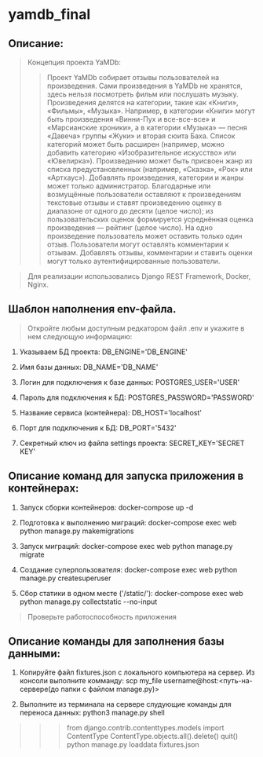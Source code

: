 # yamdb_final

## Описание:
> Концепция проекта YaMDb:
>> Проект YaMDb собирает отзывы пользователей на произведения. Сами произведения в YaMDb не хранятся, здесь нельзя посмотреть фильм или послушать музыку.
Произведения делятся на категории, такие как «Книги», «Фильмы», «Музыка». Например, в категории «Книги» могут быть произведения «Винни-Пух и все-все-все» и «Марсианские хроники», а в категории «Музыка» — песня «Давеча» группы «Жуки» и вторая сюита Баха. Список категорий может быть расширен (например, можно добавить категорию «Изобразительное искусство» или «Ювелирка»). 
Произведению может быть присвоен жанр из списка предустановленных (например, «Сказка», «Рок» или «Артхаус»). 
Добавлять произведения, категории и жанры может только администратор.
Благодарные или возмущённые пользователи оставляют к произведениям текстовые отзывы и ставят произведению оценку в диапазоне от одного до десяти (целое число); из пользовательских оценок формируется усреднённая оценка произведения — рейтинг (целое число). На одно произведение пользователь может оставить только один отзыв.
Пользователи могут оставлять комментарии к отзывам.
Добавлять отзывы, комментарии и ставить оценки могут только аутентифицированные пользователи.

> Для реализации использовались Django REST Framework, Docker, Nginx.


## Шаблон наполнения env-файла.
> Откройте любым доступным редкатором файл .env и укажите в нем следующую информацию:

1. Указываем БД проекта:
DB_ENGINE='DB_ENGINE'

2. Имя базы данных:
DB_NAME='DB_NAME'

3. Логин для подключения к базе данных:
POSTGRES_USER='USER'

4. Пароль для подключения к БД:
POSTGRES_PASSWORD='PASSWORD'

5. Название сервиса (контейнера):
DB_HOST='localhost'

6. Порт для подключения к БД:
DB_PORT='5432'

7. Секретный ключ из файла settings проекта:
SECRET_KEY='SECRET KEY'


## Описание команд для запуска приложения в контейнерах:
1. Запуск сборки контейнеров:
docker-compose up -d

2. Подготовка к выполнению миграций: 
docker-compose exec web python manage.py makemigrations 

3. Запуск миграций:
docker-compose exec web python manage.py migrate

4. Создание суперпользователя:
docker-compose exec web python manage.py createsuperuser

5. Сбор статики в одном месте ('/static/'):
docker-compose exec web python manage.py collectstatic --no-input 

> Проверьте работоспособность приложения


## Описание команды для заполнения базы данными:
1. Копируйте файл fixtures.json с локального компьютера на сервер.
Из консоли выполните комманду:
scp my_file username@host:<путь-на-сервере(до папки с файлом manage.py)>

2. Выполните из терминала на сервере слудующие команды для переноса данных:
python3 manage.py shell  
>>> from django.contrib.contenttypes.models import ContentType
>>> ContentType.objects.all().delete()
>>> quit()
python manage.py loaddata fixtures.json
